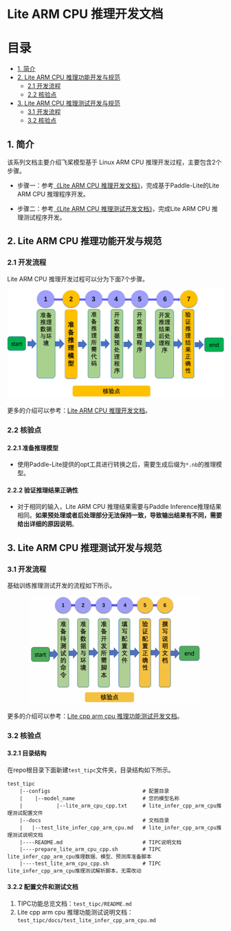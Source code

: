 # Lite ARM CPU 推理开发文档

# 目录

- [1. 简介](#1)
- [2. Lite ARM CPU 推理功能开发与规范](#2)
    - [2.1 开发流程](#2.1)
    - [2.2 核验点](#2.2)
- [3. Lite ARM CPU 推理测试开发与规范](#3)
    - [3.1 开发流程](#3.1)
    - [3.2 核验点](#3.2)


<a name="1"></a>

## 1. 简介

该系列文档主要介绍飞桨模型基于 Linux ARM CPU 推理开发过程，主要包含2个步骤。


- 步骤一：参考[《Lite ARM CPU 推理开发文档》](./lite_infer_cpp_arm_cpu.md)，完成基于Paddle-Lite的Lite ARM CPU 推理程序开发。

- 步骤二：参考[《Lite ARM CPU 推理测试开发文档》](./test_lite_infer_cpp_arm_cpu.md)，完成Lite ARM CPU 推理测试程序开发。


<a name="2"></a>

## 2. Lite ARM CPU 推理功能开发与规范

### 2.1 开发流程

Lite ARM CPU 推理开发过程可以分为下面7个步骤。

<div align="center">
    <img src="../images/lite_infer_arm_cpu_guide.png" width="800">
</div>


更多的介绍可以参考：[Lite ARM CPU 推理开发文档](./lite_infer_cpp_arm_cpu.md)。

<a name="2.2"></a>

### 2.2 核验点

#### 2.2.1 准备推理模型

* 使用Paddle-Lite提供的opt工具进行转换之后，需要生成后缀为`*.nb`的推理模型。

#### 2.2.2 验证推理结果正确性

* 对于相同的输入，Lite ARM CPU 推理结果需要与Paddle Inference推理结果相同。**如果预处理或者后处理部分无法保持一致，导致输出结果有不同，需要给出详细的原因说明**。


## 3. Lite ARM CPU 推理测试开发与规范

<a name="3.1"></a>

### 3.1 开发流程

基础训练推理测试开发的流程如下所示。

<div align="center">
    <img src="./images/test_lite_infer_cpp_arm_cpu_pipeline.png" width="400">
</div>


更多的介绍可以参考：[Lite cpp arm cpu 推理功能测试开发文档](./test_lite_infer_cpp_arm_cpu.md)。


<a name="3.2"></a>

### 3.2 核验点

#### 3.2.1 目录结构

在repo根目录下面新建`test_tipc`文件夹，目录结构如下所示。

```
test_tipc
    |--configs                              # 配置目录
    |    |--model_name                      # 您的模型名称
    |           |--lite_arm_cpu_cpp.txt     # lite_infer_cpp_arm_cpu推理测试配置文件
    |--docs                                 # 文档目录
    |   |--test_lite_infer_cpp_arm_cpu.md   # lite_infer_cpp_arm_cpu推理测试说明文档
    |----README.md                          # TIPC说明文档
    |----prepare_lite_arm_cpu_cpp.sh        # TIPC lite_infer_cpp_arm_cpu推理数据、模型、预测库准备脚本
    |----test_lite_arm_cpu_cpp.sh           # TIPC lite_infer_cpp_arm_cpu推理测试解析脚本，无需改动
```


#### 3.2.2 配置文件和测试文档

1. TIPC功能总览文档：`test_tipc/README.md`
2. Lite cpp arm cpu 推理功能测试说明文档：`test_tipc/docs/test_lite_infer_cpp_arm_cpu.md`
